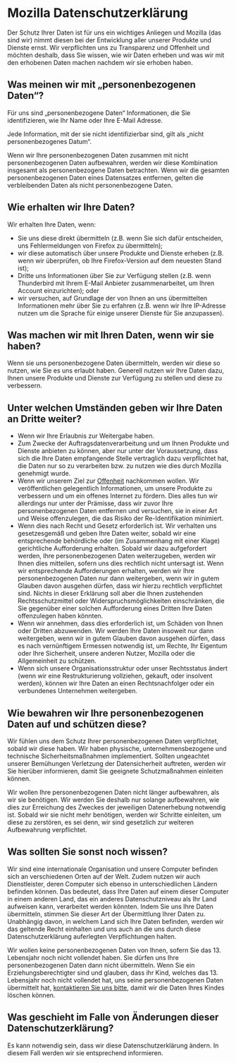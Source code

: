 # Mozilla Datenschutzerklärung

Der Schutz Ihrer Daten ist für uns ein wichtiges Anliegen und Mozilla (das sind wir) nimmt diesen bei der Entwicklung aller unserer Produkte und Dienste ernst. Wir verpflichten uns zu Transparenz und Offenheit und möchten deshalb, dass Sie wissen, wie wir Daten erheben und was wir mit den erhobenen Daten machen nachdem wir sie erhoben haben.

## Was meinen wir mit „personenbezogenen Daten“?

Für uns sind „personenbezogene Daten“ Informationen, die Sie identifizieren, wie Ihr Name oder Ihre E-Mail Adresse.

Jede Information, mit der sie nicht identifizierbar sind, gilt als „nicht personenbezogenes Datum“.

Wenn wir Ihre personenbezogenen Daten zusammen mit nicht personenbezogenen Daten aufbewahren, werden wir diese Kombination insgesamt als personenbezogene Daten betrachten. Wenn wir die gesamten personenbezogenen Daten eines Datensatzes entfernen, gelten die verbleibenden Daten als nicht personenbezogene Daten.

## Wie erhalten wir Ihre Daten?

Wir erhalten Ihre Daten, wenn:

* Sie uns diese direkt übermitteln (z.B. wenn Sie sich dafür entscheiden, uns Fehlermeldungen von Firefox zu übermitteln);
* wir diese automatisch über unsere Produkte und Dienste erheben (z.B. wenn wir überprüfen, ob Ihre Firefox-Version auf dem neuesten Stand ist);
* Dritte uns Informationen über Sie zur Verfügung stellen (z.B. wenn Thunderbird mit Ihrem E-Mail Anbieter zusammenarbeitet, um Ihren Account einzurichten); oder
* wir versuchen, auf Grundlage der von Ihnen an uns übermittelten Informationen mehr über Sie zu erfahren (z.B. wenn wir Ihre IP-Adresse nutzen um die Sprache für einige unserer Dienste für Sie anzupassen).

## Was machen wir mit Ihren Daten, wenn wir sie haben?

Wenn sie uns personenbezogene Daten übermitteln, werden wir diese so nutzen, wie Sie es uns erlaubt haben. Generell nutzen wir Ihre Daten dazu, Ihnen unsere Produkte und Dienste zur Verfügung zu stellen und diese zu verbessern.

## Unter welchen Umständen geben wir Ihre Daten an Dritte weiter?

* Wenn wir Ihre Erlaubnis zur Weitergabe haben.
* Zum Zwecke der Auftragsdatenverarbeitung und um Ihnen Produkte und Dienste anbieten zu können, aber nur unter der Voraussetzung, dass sich die Ihre Daten empfangende Stelle vertraglich dazu verpflichtet hat, die Daten nur so zu verarbeiten bzw. zu nutzen wie dies durch Mozilla genehmigt wurde.
* Wenn wir unserem Ziel zur [Offenheit](http://www.mozilla.org/about/manifesto.html) nachkommen wollen. Wir veröffentlichen gelegentlich Informationen, um unsere Produkte zu verbessern und um ein offenes Internet zu fördern. Dies alles tun wir allerdings nur unter der Prämisse, dass wir zuvor Ihre personenbezogenen Daten entfernen und versuchen, sie in einer Art und Weise offenzulegen, die das Risiko der Re-Identifikation minimiert.
* Wenn dies nach Recht und Gesetz erforderlich ist. Wir verhalten uns gesetzesgemäß und geben Ihre Daten weiter, sobald wir eine entsprechende behördliche oder (im Zusammenhang mit einer Klage) gerichtliche Aufforderung erhalten. Sobald wir dazu aufgefordert werden, Ihre personenbezogenen Daten weiterzugeben, werden wir Ihnen dies mitteilen, sofern uns dies rechtlich nicht untersagt ist. Wenn wir entsprechende Aufforderungen erhalten, werden wir Ihre personenbezogenen Daten nur dann weitergeben, wenn wir in gutem Glauben davon ausgehen dürfen, dass wir hierzu rechtlich verpflichtet sind. Nichts in dieser Erklärung soll aber die Ihnen zustehenden Rechtsschutzmittel oder Widerspruchsmöglichkeiten einschränken, die Sie gegenüber einer solchen Aufforderung eines Dritten Ihre Daten offenzulegen haben könnten.
* Wenn wir annehmen, dass dies erforderlich ist, um Schäden von Ihnen oder Dritten abzuwenden. Wir werden Ihre Daten insoweit nur dann weitergeben, wenn wir in gutem Glauben davon ausgehen dürfen, dass es nach vernünftigem Ermessen notwendig ist, um Rechte, Ihr Eigentum oder Ihre Sicherheit, unsere anderen Nutzer, Mozilla oder die Allgemeinheit zu schützen.
* Wenn sich unsere Organisationsstruktur oder unser Rechtsstatus ändert (wenn wir eine Restrukturierung vollziehen, gekauft, oder insolvent werden), können wir Ihre Daten an einen Rechtsnachfolger oder ein verbundenes Unternehmen weitergeben.

## Wie bewahren wir Ihre personenbezogenen Daten auf und schützen diese?

Wir fühlen uns dem Schutz Ihrer personenbezogenen Daten verpflichtet, sobald wir diese haben. Wir haben physische, unternehmensbezogene und technische Sicherheitsmaßnahmen implementiert. Sollten ungeachtet unserer Bemühungen Verletzung der Datensicherheit auftreten, werden wir Sie hierüber informieren, damit Sie geeignete Schutzmaßnahmen einleiten können.

Wir wollen Ihre personenbezogenen Daten nicht länger aufbewahren, als wir sie benötigen. Wir werden Sie deshalb nur solange aufbewahren, wie dies zur Erreichung des Zweckes der jeweiligen Datenerhebung notwendig ist. Sobald wir sie nicht mehr benötigen, werden wir Schritte einleiten, um diese zu zerstören, es sei denn, wir sind gesetzlich zur weiteren Aufbewahrung verpflichtet.

## Was sollten Sie sonst noch wissen?

Wir sind eine internationale Organisation und unsere Computer befinden sich an verschiedenen Orten auf der Welt. Zudem nutzen wir auch Dienstleister, deren Computer sich ebenso in unterschiedlichen Ländern befinden können. Das bedeutet, dass Ihre Daten auf einem dieser Computer in einem anderen Land, das ein anderes Datenschutzniveau als Ihr Land aufweisen kann, verarbeitet werden könnten. Indem Sie uns Ihre Daten übermitteln, stimmen Sie dieser Art der Übermittlung Ihrer Daten zu. Unabhängig davon, in welchem Land sich Ihre Daten befinden, werden wir das geltende Recht einhalten und uns auch an die uns durch diese Datenschutzerklärung auferlegten Verpflichtungen halten.

Wir wollen keine personenbezogenen Daten von Ihnen, sofern Sie das 13. Lebensjahr noch nicht vollendet haben. Sie dürfen uns Ihre personenbezogenen Daten dann nicht übermitteln. Wenn Sie ein Erziehungsberechtigter sind und glauben, dass ihr Kind, welches das 13. Lebensjahr noch nicht vollendet hat, uns seine personenbezogenen Daten übermittelt hat, [kontaktieren Sie uns bitte](https://www.mozilla.org/en-US/privacy/policies/firefox-os/), damit wir die Daten Ihres Kindes löschen können.

## Was geschieht im Falle von Änderungen dieser Datenschutzerklärung?

Es kann notwendig sein, dass wir diese Datenschutzerklärung ändern. In diesem Fall werden wir sie entsprechend informieren.
